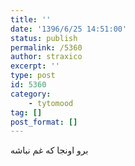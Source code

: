 ```yaml
---
title: ''
date: '1396/6/25 14:51:00'
status: publish
permalink: /5360
author: straxico
excerpt: ''
type: post
id: 5360
category:
    - tytomood
tag: []
post_format: []
---
```

برو اونجا که غم نباشه